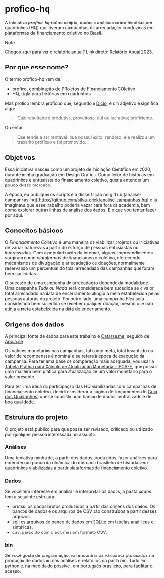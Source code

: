 # profico-hq

A iniciativa *profico-hq* reúne scripts, dados e análises sobre histórias em quadrinhos (HQ)
que tiveram campanhas de arrecadação conduzidas em plataformas de financiamento coletivo
no Brasil.

>[!NOTE]
>Chegou aqui para ver o relatório anual? Link direto: [Relatório Anual 2023](./analises/README.md).

## Por que esse nome?

O termo profico-hq vem de:
- profico, combinação de PRojetos de FInanciamento COletivo
- HQ, sigla para histórias em quadrinhos

Mas profico lembra profícuo que, segundo o [Dicio](https://www.dicio.com.br/proficuo/), 
é um adjetivo e significa algo:

> Cujo resultado é produtivo, proveitoso, útil ou lucrativo; proficiente.

Ou então:

> Que tende a ser rentável; que possui êxito; rendoso: ele realizou um trabalho profícuo e foi promovido.

## Objetivos

Essa iniciativa nasceu como um projeto de Iniciação Científica em 2020, durante
minha graduação em Design Gráfico. Como leitor de histórias em quadrinhos e entusiasta
do financiamento coletivo, queria entender um pouco desse mercado.

À época, eu publiquei os scripts e a dissertação no github
(analise-campanhas-hq)[https://github.com/silva-erick/analise-campanhas-hq] e já imaginava
que esse trabalho poderia vazar para fora da academia, bem como explorar outras linhas de
análise dos dados. É o que vou tentar fazer por aqui.

## Conceitos básicos

O _Financiamento Coletivo_ é uma maneira de viabilizar projetos ou iniciativas de várias naturezas
a partir do esforço de pessoas entusiastas ou interessadas. Com a popularização da internet,
alguns empreendimentos surgiram como _plataformas_ de financiamento coletivo, oferecendo
mecanismos de divulgação e arrecadação de doações, normalmente reservando um percentual
do total arrecadado das campanhas que foram bem sucedidas.

O sucesso de uma campanha de arrecadação depende da modalidade. Uma campanha _Tudo ou Nada_
será considerada bem sucedida se o valor total arrecadado na data de encerramento
atingiu a meta estabelecida pelas pessoas autoras do projeto. Por outro lado, uma campanha
_Flex_ será considerada bem sucedida se receber qualquer doação, mesmo que não atinja
a meta estabelecida na data de encerramento.

## Origens dos dados

A principal fonte de dados para este trabalho é [Catarse.me](https://www.catarse.me),
seguido de [Apoia.se](https://www.apoia.se).

Os valores monetários nas campanhas, tal como meta, total levantado ou valor de recompensas
é nominal e se refere à época de execução da campanha. Para ter uma base de comparação mais adequada,
vou usar a [Tabela Prática para Cálculo de Atualização Monetária – IPCA-E](https://www.aasp.org.br/suporte-profissional/indices-economicos/indices-judiciais/tabela-pratica-para-calculo-de-atualizacao-monetaria-ipca-e/),
que possui uma maneira bem prática para atualização de um valor monetário para o valor presente.

Para ter uma ideia da participação das HQ viabilizadas com campanhas de financiamento coletivo,
decidi considerar a página de lançamentos do [Guia dos Quadrinhos](http://guiadosquadrinhos.com/),
que se consiste num banco de dados centralizado e de boa qualidade.

## Estrutura do projeto

O projeto está público para que possa ser revisado, criticado ou utilizado por qualquer
pessoa interessada no assunto.

### Análises

Uma tentativa minha de, a partir dos dados produzidos, fazer análises para entender um pouco
da dinâmica do mercado brasileiro de histórias em quadrinhos viabilizadas a partir plataformas
de financiamento coletivo.

### Dados

Se você tem interesse em analisar e interpretar os dados, a pasta _dados_ tem a seguinte estrutura:
- brutos: os dados brutos produzidos a partir das origens dos dados. Os bancos de dados e os arquivos
de CSV são construídos a partir desses arquivos.
- sql: os arquivos de banco de dados em SQLite em tabelas analíticas e sintéticas.
- csv: parecido com o sql, mas em formato CSV.

### bin

Se você gosta de programação, vai encontrar os vários scripts usados na produção de dados
ou nas análises e relatórios na pasta _bin_. Tudo em python e, na medida do possível,
em português brasileiro, para facilitar o acesso.
